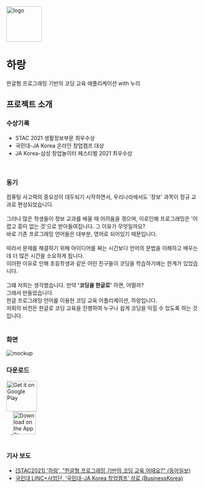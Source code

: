 <img width="93" alt="logo" src="https://user-images.githubusercontent.com/61658527/148164597-cfa99566-27f0-49c1-82a1-dd5863479c4b.png">

# 하랑  

한글형 프로그래밍 기반의 코딩 교육 애플리케이션 with 누리



## 프로젝트 소개

### 수상기록
* STAC 2021 생활정보부문 최우수상
* 국민대-JA Korea 온라인 창업캠프 대상
* JA Korea-삼성 창업놀이터 페스티벌 2021 최우수상
<br>

### 동기
컴퓨팅 사고력의 중요성이 대두되기 시작하면서, 우리나라에서도 '정보' 과목이 정규 교과로 편성되었습니다.<br>  
그러나 많은 학생들이 정보 교과를 배울 때 어려움을 겪으며, 이로인해 프로그래밍은 '어렵고 흥미 없는 것'으로 받아들여집니다. 그 이유가 무엇일까요?  
바로 기존 프로그래밍 언어들은 대부분, 영어로 되어있기 때문입니다.<br>  
따라서 문제를 해결하기 위해 아이디어를 짜는 시간보다 언어의 문법을 이해하고 배우는데 더 많은 시간을 소요하게 됩니다.  
이러한 이유로 인해 초등학생과 같은 어린 친구들이 코딩을 학습하기에는 한계가 있었습니다.<br>  
그떄 저희는 생각했습니다. 만약 **'코딩을 한글로'** 하면, 어떨까?  <br>
그래서 만들었습니다.  
한글 프로그래밍 언어를 이용한 코딩 교육 어플리케이션, 하랑입니다.  
저희의 비전은 한글로 코딩 교육을 진행하여 누구나 쉽게 코딩을 익힐 수 있도록 하는 것입니다.  
<br>

### 화면

![mockup](https://user-images.githubusercontent.com/61658527/148164880-0bd2180e-0c80-443a-8eac-73db3ec7b7a6.png)
<br>  

### 다운로드

<a href="https://play.google.com/store/apps/details?id=com.iceluna.harang">
    <img alt="Get it on Google Play"
        height="80"
        src="https://play.google.com/intl/en_us/badges/images/generic/en_badge_web_generic.png" />
</a><br/>  
ㅤ<a href="https://apps.apple.com/kr/app/%ED%95%98%EB%9E%91/id1605724446">
    <img alt="Download on the App Store"
        height="60"
        src="https://tools.applemediaservices.com/api/badges/download-on-the-app-store/black/en-us?size=250x83&amp;releaseDate=1642550400&h=9f25f50174ffedd8fb3194ff326d49e5" />
</a><br/><br>  

### 기사 보도
- [[STAC2021] '하랑', "한글형 프로그래밍 기반의 코딩 교육 어때요?" (동아일보)](https://game.donga.com/101434/)
- [국민대 LINC+사업단, ‘국민대-JA Korea 창업캠프’ 성료 (BusinessKorea)](http://www.businesskorea.co.kr/news/articleView.html?idxno=84655)

